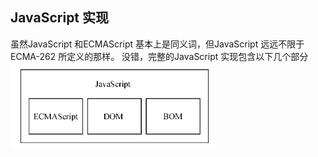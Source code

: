 
## JavaScript 实现

虽然JavaScript 和ECMAScript 基本上是同义词，但JavaScript 远远不限于ECMA-262 所定义的那样。
没错，完整的JavaScript 实现包含以下几个部分
![](../markdown_import_image/import-2023-01-17-21-58-22.png)